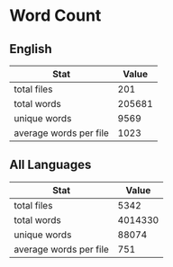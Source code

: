 # Word Count

## English

Stat | Value
---- | -----
total files | 201
total words | 205681
unique words | 9569
average words per file | 1023

## All Languages

Stat | Value
---- | -----
total files | 5342
total words | 4014330
unique words | 88074
average words per file | 751
